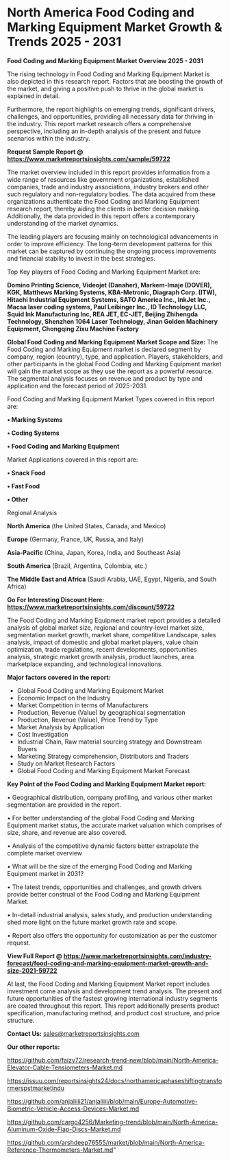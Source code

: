 # North America Food Coding and Marking Equipment Market Growth & Trends 2025 - 2031

<Strong> Food Coding and Marking Equipment Market Overview 2025 - 2031</strong>

The rising technology in Food Coding and Marking Equipment Market is also depicted in this research report. Factors that are boosting the growth of the market, and giving a positive push to thrive in the global market is explained in detail.

Furthermore, the report highlights on emerging trends, significant drivers, challenges, and opportunities, providing all necessary data for thriving in the industry. This report market research offers a comprehensive perspective, including an in-depth analysis of the present and future scenarios within the industry.

<strong>Request Sample Report @ <a href=https://www.marketreportsinsights.com/sample/59722>https://www.marketreportsinsights.com/sample/59722</a></strong>

The market overview included in this report provides information from a wide range of resources like government organizations, established companies, trade and industry associations, industry brokers and other such regulatory and non-regulatory bodies. The data acquired from these organizations authenticate the Food Coding and Marking Equipment research report, thereby aiding the clients in better decision making. Additionally, the data provided in this report offers a contemporary understanding of the market dynamics.

The leading players are focusing mainly on technological advancements in order to improve efficiency. The long-term development patterns for this market can be captured by continuing the ongoing process improvements and financial stability to invest in the best strategies.

Top Key players of Food Coding and Marking Equipment Market are:

<strong>Domino Printing Science, Videojet (Danaher), Markem-Imaje (DOVER), KGK, Matthews Marking Systems, KBA-Metronic, Diagraph Corp. (ITW), Hitachi Industrial Equipment Systems, SATO America Inc., InkJet Inc., Macsa laser coding systems, Paul Leibinger Inc., ID Technology LLC, Squid Ink Manufacturing Inc, REA JET, EC-JET, Beijing Zhihengda Technology, Shenzhen 1064 Laser Technology, Jinan Golden Machinery Equipment, Chongqing Zixu Machine Factory</strong>

<strong><b>Global Food Coding and Marking Equipment Market Scope and Size:</b></strong>
The Food Coding and Marking Equipment market is declared segment by company, region (country), type, and application. Players, stakeholders, and other participants in the global Food Coding and Marking Equipment market will gain the market scope as they use the report as a powerful resource. The segmental analysis focuses on revenue and product by type and application and the forecast period of 2025-2031.

Food Coding and Marking Equipment Market Types covered in this report are:

<strong>• Marking Systems

• Coding Systems

• Food Coding and Marking Equipment</strong>

Market Applications covered in this report are:

<strong>• Snack Food

• Fast Food

• Other</strong> 

Regional Analysis

<strong>North America</strong> (the United States, Canada, and Mexico)

<strong>Europe</strong> (Germany, France, UK, Russia, and Italy)

<strong>Asia-Pacific</strong> (China, Japan, Korea, India, and Southeast Asia)

<strong>South America</strong> (Brazil, Argentina, Colombia, etc.)

<strong>The Middle East and Africa</strong> (Saudi Arabia, UAE, Egypt, Nigeria, and South Africa)

<strong>Go For Interesting Discount Here: <a href=https://www.marketreportsinsights.com/discount/59722>https://www.marketreportsinsights.com/discount/59722</a></strong>

The Food Coding and Marking Equipment market report provides a detailed analysis of global market size, regional and country-level market size, segmentation market growth, market share, competitive Landscape, sales analysis, impact of domestic and global market players, value chain optimization, trade regulations, recent developments, opportunities analysis, strategic market growth analysis, product launches, area marketplace expanding, and technological innovations.

<strong><b>Major factors covered in the report:</b></strong>
<ul>
  <li>Global Food Coding and Marking Equipment Market </li>
  <li>Economic Impact on the Industry</li>
  <li>Market Competition in terms of Manufacturers</li>
  <li>Production, Revenue (Value) by geographical segmentation</li>
  <li>Production, Revenue (Value), Price Trend by Type</li>
  <li>Market Analysis by Application</li>
  <li>Cost Investigation</li>
  <li>Industrial Chain, Raw material sourcing strategy and Downstream Buyers</li>
  <li>Marketing Strategy comprehension, Distributors and Traders</li>
  <li>Study on Market Research Factors</li>
  <li>Global Food Coding and Marking Equipment Market Forecast</li>
</ul>

<strong><b>Key Point of the Food Coding and Marking Equipment Market report:</b></strong>

• Geographical distribution, company profiling, and various other market segmentation are provided in the report.

• For better understanding of the global Food Coding and Marking Equipment market status, the accurate market valuation which comprises of size, share, and revenue are also covered.

• Analysis of the competitive dynamic factors better extrapolate the complete market overview

• What will be the size of the emerging Food Coding and Marking Equipment market in 2031?

• The latest trends, opportunities and challenges, and growth drivers provide better construal of the Food Coding and Marking Equipment Market.

• In-detail industrial analysis, sales study, and production understanding shed more light on the future market growth rate and scope.

• Report also offers the opportunity for customization as per the customer request.

<strong><b>View Full Report @ <a href=https://www.marketreportsinsights.com/industry-forecast/food-coding-and-marking-equipment-market-growth-and-size-2021-59722>https://www.marketreportsinsights.com/industry-forecast/food-coding-and-marking-equipment-market-growth-and-size-2021-59722</a></b></strong>


At last, the Food Coding and Marking Equipment Market report includes investment come analysis and development trend analysis. The present and future opportunities of the fastest growing international industry segments are coated throughout this report. This report additionally presents product specification, manufacturing method, and product cost structure, and price structure.

<strong>Contact Us:</strong>
sales@marketreportsinsights.com

<strong>Our other reports:</strong>

<a href=https://github.com/faizy72/research-trend-new/blob/main/North-America-Elevator-Cable-Tensiometers-Market.md>https://github.com/faizy72/research-trend-new/blob/main/North-America-Elevator-Cable-Tensiometers-Market.md</a>

<a href=https://issuu.com/reportsinsights24/docs/northamericaphaseshiftingtransformerspstmarketindu>https://issuu.com/reportsinsights24/docs/northamericaphaseshiftingtransformerspstmarketindu</a>

<a href=https://github.com/anjaliiii21/anjaliiii/blob/main/Europe-Automotive-Biometric-Vehicle-Access-Devices-Market.md>https://github.com/anjaliiii21/anjaliiii/blob/main/Europe-Automotive-Biometric-Vehicle-Access-Devices-Market.md</a>

<a href=https://github.com/cargo4256/Marketing-trend/blob/main/North-America-Aluminum-Oxide-Flap-Discs-Market.md>https://github.com/cargo4256/Marketing-trend/blob/main/North-America-Aluminum-Oxide-Flap-Discs-Market.md</a>

<a href=https://github.com/arshdeep76555/market/blob/main/North-America-Reference-Thermometers-Market.md>https://github.com/arshdeep76555/market/blob/main/North-America-Reference-Thermometers-Market.md</a>"
